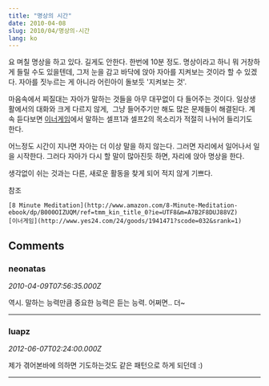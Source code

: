 ```yaml
---
title: "명상의 시간"
date: 2010-04-08
slug: 2010/04/명상의-시간
lang: ko
---
```


요 며칠 명상을 하고 있다. 길게도 안한다. 한번에 10분 정도. 명상이라고 하니 뭐 거창하게 들릴 수도 있을텐데, 그저 눈을 감고 바닥에 앉아 자아를 지켜보는 것이라 할 수 있겠다. 자아를 짓누르는 게 아니라 어린아이 돌보듯 '지켜보는 것'.

마음속에서 찌질대는 자아가 말하는 것들을 아무 대꾸없이 다 들어주는 것이다. 일상생활에서의 대화와 크게 다르지 않게,  그냥 들어주기만 해도 많은 문제들이 해결된다. 계속 듣다보면 [이너게임](http://www.yes24.com/24/goods/1941471?scode=032&srank=1)에서 말하는 셀프1과 셀프2의 목소리가 적절히 나뉘어 들리기도 한다.

어느정도 시간이 지나면 자아는 더 이상 말을 하지 않는다. 그러면 자리에서 일어나서 일을 시작한다. 그러다 자아가 다시 할 말이 많아진듯 하면, 자리에 앉아 명상을 한다.

생각없이 쉬는 것과는 다른, 새로운 활동을 찾게 되어 적지 않게 기쁘다.

참조

	[8 Minute Meditation](http://www.amazon.com/8-Minute-Meditation-ebook/dp/B000OIZUQM/ref=tmm_kin_title_0?ie=UTF8&m=A7B2F8DUJ88VZ)
	[이너게임](http://www.yes24.com/24/goods/1941471?scode=032&srank=1)

## Comments

### neonatas
*2010-04-09T07:56:35.000Z*

역시. 말하는 능력만큼 중요한 능력은 듣는 능력. 어쩌면.. 더~

---

### luapz
*2012-06-07T02:24:00.000Z*

제가 겪어본바에 의하면 기도하는것도 같은 패턴으로 하게 되던데 :)

---

